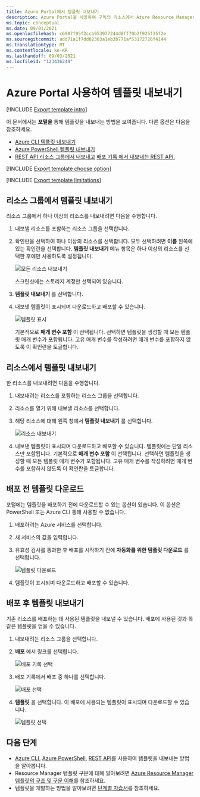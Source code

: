 ```yaml
---
title: Azure Portal에서 템플릿 내보내기
description: Azure Portal을 사용하여 구독의 리소스에서 Azure Resource Manager 템플릿을 내보냅니다.
ms.topic: conceptual
ms.date: 09/01/2021
ms.openlocfilehash: c6987f95f2ccb953977244d8ff70b2f925f35f2e
ms.sourcegitcommit: add71a1f7dd82303a1eb3b771af53172726f4144
ms.translationtype: MT
ms.contentlocale: ko-KR
ms.lasthandoff: 09/03/2021
ms.locfileid: "123436249"
---
```

# <a name="use-azure-portal-to-export-a-template"></a>Azure Portal 사용하여 템플릿 내보내기

[!INCLUDE [Export template intro](../../../includes/resource-manager-export-template-intro.md)]

이 문서에서는 **포털을** 통해 템플릿을 내보내는 방법을 보여줍니다. 다른 옵션은 다음을 참조하세요.

* [Azure CLI 템플릿 내보내기](export-template-cli.md)
* [Azure PowerShell 템플릿 내보내기](export-template-powershell.md)
* [REST API 리소스 그룹에서 내보내고](/rest/api/resources/resourcegroups/exporttemplate) [배포 기록 에서 내보내는 REST API.](/rest/api/resources/deployments/export-template)

[!INCLUDE [Export template choose option](../../../includes/resource-manager-export-template-choose-option.md)]

[!INCLUDE [Export template limitations](../../../includes/resource-manager-export-template-limitations.md)]

## <a name="export-template-from-a-resource-group"></a>리소스 그룹에서 템플릿 내보내기

리소스 그룹에서 하나 이상의 리소스를 내보내려면 다음을 수행합니다.

1. 내보낼 리소스를 포함하는 리소스 그룹을 선택합니다.

1. 확인란을 선택하여 하나 이상의 리소스를 선택합니다.  모두 선택하려면 **이름** 왼쪽에 있는 확인란을 선택합니다. **템플릿 내보내기** 메뉴 항목은 하나 이상의 리소스를 선택한 후에만 사용하도록 설정됩니다.

   ![모든 리소스 내보내기](./media/export-template-portal/select-all-resources.png)

    스크린샷에는 스토리지 계정만 선택되어 있습니다.
1. **템플릿 내보내기** 를 선택합니다.

1. 내보낸 템플릿이 표시되며 다운로드하고 배포할 수 있습니다.

   ![템플릿 표시](./media/export-template-portal/show-template.png)

   기본적으로 **매개 변수 포함** 이 선택됩니다.  선택하면 템플릿을 생성할 때 모든 템플릿 매개 변수가 포함됩니다. 고유 매개 변수를 작성하려면 매개 변수를 포함하지 않도록 이 확인란을 토글합니다.

## <a name="export-template-from-a-resource"></a>리소스에서 템플릿 내보내기

한 리소스를 내보내려면 다음을 수행합니다.

1. 내보내려는 리소스를 포함하는 리소스 그룹을 선택합니다.

1. 리소스를 열기 위해 내보낼 리소스를 선택합니다.

1. 해당 리소스에 대해 왼쪽 창에서 **템플릿 내보내기** 를 선택합니다.

   ![리소스 내보내기](./media/export-template-portal/export-single-resource.png)

1. 내보낸 템플릿이 표시되며 다운로드하고 배포할 수 있습니다. 템플릿에는 단일 리소스만 포함됩니다. 기본적으로 **매개 변수 포함** 이 선택됩니다.  선택하면 템플릿을 생성할 때 모든 템플릿 매개 변수가 포함됩니다. 고유 매개 변수를 작성하려면 매개 변수를 포함하지 않도록 이 확인란을 토글합니다.

## <a name="download-template-before-deployment"></a>배포 전 템플릿 다운로드

포털에는 템플릿을 배포하기 전에 다운로드할 수 있는 옵션이 있습니다. 이 옵션은 PowerShell 또는 Azure CLI 통해 사용할 수 없습니다.

1. 배포하려는 Azure 서비스를 선택합니다.

1. 새 서비스의 값을 입력합니다.

1. 유효성 검사를 통과한 후 배포를 시작하기 전에 **자동화를 위한 템플릿 다운로드** 를 선택합니다.

   ![템플릿 다운로드](./media/export-template-portal/download-before-deployment.png)

1. 템플릿이 표시되며 다운로드하고 배포할 수 있습니다.

## <a name="export-template-after-deployment"></a>배포 후 템플릿 내보내기

기존 리소스를 배포하는 데 사용된 템플릿을 내보낼 수 있습니다. 배포에 사용된 것과 똑같은 템플릿을 얻을 수 있습니다.

1. 내보내려는 리소스 그룹을 선택합니다.

1. **배포** 에서 링크를 선택합니다.

   ![배포 기록 선택](./media/export-template-portal/select-deployment-history.png)

1. 배포 기록에서 배포 중 하나를 선택합니다.

   ![배포 선택](./media/export-template-portal/select-details.png)

1. **템플릿** 을 선택합니다. 이 배포에 사용되는 템플릿이 표시되며 다운로드할 수 있습니다.

   ![템플릿 선택](./media/export-template-portal/show-template-from-history.png)

## <a name="next-steps"></a>다음 단계

- [Azure CLI](export-template-cli.md), [Azure PowerShell](export-template-powershell.md), [REST API](/rest/api/resources/resourcegroups/exporttemplate)를 사용하여 템플릿을 내보내는 방법을 알아봅니다.
- Resource Manager 템플릿 구문에 대해 알아보려면 [Azure Resource Manager 템플릿의 구조 및 구문 이해](./syntax.md)를 참조하세요.
- 템플릿을 개발하는 방법을 알아보려면 [단계별 자습서](../index.yml)를 참조하세요.